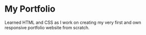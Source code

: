 # My Portfolio 
Learned HTML and CSS as I work on creating my very first and own responsive portfolio website from scratch.
